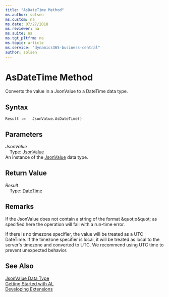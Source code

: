 ```yaml
---
title: "AsDateTime Method"
ms.author: solsen
ms.custom: na
ms.date: 07/27/2018
ms.reviewer: na
ms.suite: na
ms.tgt_pltfrm: na
ms.topic: article
ms.service: "dynamics365-business-central"
author: solsen
---
```

[//]: # (START>DO_NOT_EDIT)
[//]: # (IMPORTANT:Do not edit any of the content between here and the END>DO_NOT_EDIT.)
[//]: # (Any modifications should be made in the .resx files in the ModernDev repo.)
# AsDateTime Method
Converts the value in a JsonValue to a DateTime data type.

## Syntax
```
Result :=   JsonValue.AsDateTime()
```

## Parameters
*JsonValue*  
&emsp;Type: [JsonValue](jsonvalue-data-type.md)  
An instance of the [JsonValue](jsonvalue-data-type.md) data type.  

## Return Value
*Result*  
&emsp;Type: [DateTime](datetime-data-type.md)  
  


[//]: # (IMPORTANT: END>DO_NOT_EDIT)

## Remarks 
If the JsonValue does not contain a string of the format &amp;quot;o&amp;quot; as specified here the operation will fail with a run-time error.

If there is no timezone specifier, the value will be treated as a UTC DateTime. If the timezone specifier is local, it will be treated as local to the server's timezone and converted to UTC. We recommend using UTC time to prevent unexpected behavior.

## See Also
[JsonValue Data Type](jsonvalue-data-type.md)  
[Getting Started with AL](../devenv-get-started.md)  
[Developing Extensions](../devenv-dev-overview.md)